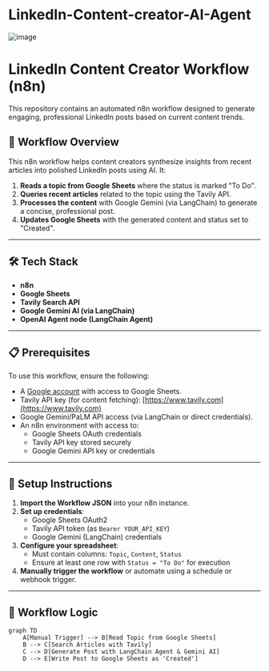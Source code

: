# LinkedIn-Content-creator-AI-Agent

![image](https://github.com/user-attachments/assets/f618a058-f1c7-4a14-8a0f-5b3a72ae3d3e)

# LinkedIn Content Creator Workflow (n8n)

This repository contains an automated n8n workflow designed to generate engaging, professional LinkedIn posts based on current content trends.

## 🚀 Workflow Overview

This n8n workflow helps content creators synthesize insights from recent articles into polished LinkedIn posts using AI. It:

1. **Reads a topic from Google Sheets** where the status is marked "To Do".
2. **Queries recent articles** related to the topic using the Tavily API.
3. **Processes the content** with Google Gemini (via LangChain) to generate a concise, professional post.
4. **Updates Google Sheets** with the generated content and status set to "Created".

---

## 🛠️ Tech Stack

- **n8n**
- **Google Sheets**
- **Tavily Search API**
- **Google Gemini AI (via LangChain)**
- **OpenAI Agent node (LangChain Agent)**

---

## 📋 Prerequisites

To use this workflow, ensure the following:

- A [Google account](https://accounts.google.com/) with access to Google Sheets.
- Tavily API key (for content fetching): [https://www.tavily.com](https://www.tavily.com)
- Google Gemini/PaLM API access (via LangChain or direct credentials).
- An n8n environment with access to:
  - Google Sheets OAuth credentials
  - Tavily API key stored securely
  - Google Gemini API key or credentials

---

## 🔧 Setup Instructions

1. **Import the Workflow JSON** into your n8n instance.
2. **Set up credentials**:
   - Google Sheets OAuth2
   - Tavily API token (as `Bearer YOUR_API_KEY`)
   - Google Gemini (LangChain) credentials
3. **Configure your spreadsheet**:
   - Must contain columns: `Topic`, `Content`, `Status`
   - Ensure at least one row with `Status = "To Do"` for execution
4. **Manually trigger the workflow** or automate using a schedule or webhook trigger.

---

## 🧠 Workflow Logic

```mermaid
graph TD
    A[Manual Trigger] --> B[Read Topic from Google Sheets]
    B --> C[Search Articles with Tavily]
    C --> D[Generate Post with LangChain Agent & Gemini AI]
    D --> E[Write Post to Google Sheets as 'Created']

